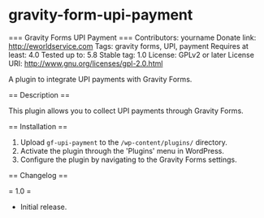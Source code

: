 # gravity-form-upi-payment

=== Gravity Forms UPI Payment ===
Contributors: yourname
Donate link: http://eworldservice.com
Tags: gravity forms, UPI, payment
Requires at least: 4.0
Tested up to: 5.8
Stable tag: 1.0
License: GPLv2 or later
License URI: http://www.gnu.org/licenses/gpl-2.0.html

A plugin to integrate UPI payments with Gravity Forms.

== Description ==

This plugin allows you to collect UPI payments through Gravity Forms.

== Installation ==

1. Upload `gf-upi-payment` to the `/wp-content/plugins/` directory.
2. Activate the plugin through the 'Plugins' menu in WordPress.
3. Configure the plugin by navigating to the Gravity Forms settings.

== Changelog ==

= 1.0 =
* Initial release.
